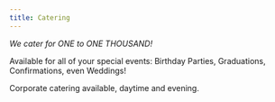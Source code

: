 ```yaml
---
title: Catering
---
```


_We cater for ONE to ONE THOUSAND!_

Available for all of your special events: Birthday Parties, Graduations, Confirmations, even Weddings!

Corporate catering available, daytime and evening.
